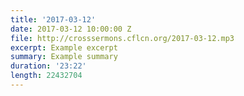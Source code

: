 ```yaml
---
title: '2017-03-12'
date: 2017-03-12 10:00:00 Z
file: http://crosssermons.cflcn.org/2017-03-12.mp3
excerpt: Example excerpt
summary: Example summary
duration: '23:22'
length: 22432704
---
```


